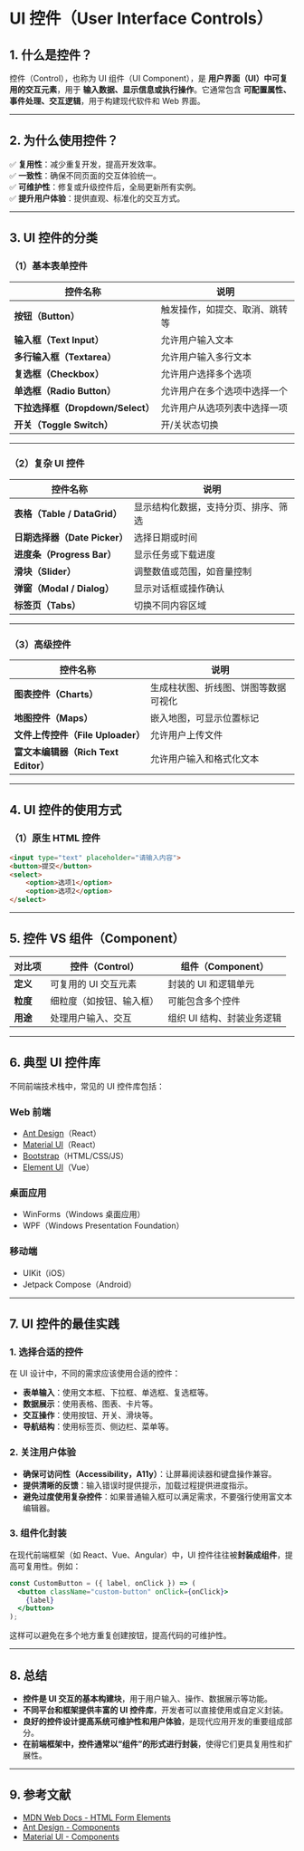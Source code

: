 # UI 控件（User Interface Controls）

## 1. 什么是控件？
控件（Control），也称为 UI 组件（UI Component），是 **用户界面（UI）中可复用的交互元素**，用于 **输入数据、显示信息或执行操作**。它通常包含 **可配置属性、事件处理、交互逻辑**，用于构建现代软件和 Web 界面。

---

## 2. 为什么使用控件？
✅ **复用性**：减少重复开发，提高开发效率。  
✅ **一致性**：确保不同页面的交互体验统一。  
✅ **可维护性**：修复或升级控件后，全局更新所有实例。  
✅ **提升用户体验**：提供直观、标准化的交互方式。  

---

## 3. UI 控件的分类

### **（1）基本表单控件**
| 控件名称  | 说明 |
|----------|------------------------------|
| **按钮（Button）** | 触发操作，如提交、取消、跳转等 |
| **输入框（Text Input）** | 允许用户输入文本 |
| **多行输入框（Textarea）** | 允许用户输入多行文本 |
| **复选框（Checkbox）** | 允许用户选择多个选项 |
| **单选框（Radio Button）** | 允许用户在多个选项中选择一个 |
| **下拉选择框（Dropdown/Select）** | 允许用户从选项列表中选择一项 |
| **开关（Toggle Switch）** | 开/关状态切换 |

---

### **（2）复杂 UI 控件**
| 控件名称  | 说明 |
|----------|------------------------------|
| **表格（Table / DataGrid）** | 显示结构化数据，支持分页、排序、筛选 |
| **日期选择器（Date Picker）** | 选择日期或时间 |
| **进度条（Progress Bar）** | 显示任务或下载进度 |
| **滑块（Slider）** | 调整数值或范围，如音量控制 |
| **弹窗（Modal / Dialog）** | 显示对话框或操作确认 |
| **标签页（Tabs）** | 切换不同内容区域 |

---

### **（3）高级控件**
| 控件名称  | 说明 |
|----------|------------------------------|
| **图表控件（Charts）** | 生成柱状图、折线图、饼图等数据可视化 |
| **地图控件（Maps）** | 嵌入地图，可显示位置标记 |
| **文件上传控件（File Uploader）** | 允许用户上传文件 |
| **富文本编辑器（Rich Text Editor）** | 允许用户输入和格式化文本 |

---

## 4. UI 控件的使用方式

### **（1）原生 HTML 控件**
```html
<input type="text" placeholder="请输入内容">
<button>提交</button>
<select>
    <option>选项1</option>
    <option>选项2</option>
</select>
```

---

## 5. 控件 VS 组件（Component）
| 对比项  | 控件（Control） | 组件（Component） |
|---------|----------------|------------------|
| **定义** | 可复用的 UI 交互元素 | 封装的 UI 和逻辑单元 |
| **粒度** | 细粒度（如按钮、输入框） | 可能包含多个控件 |
| **用途** | 处理用户输入、交互 | 组织 UI 结构、封装业务逻辑 |

---

## 6. 典型 UI 控件库
不同前端技术栈中，常见的 UI 控件库包括：

### **Web 前端**
- [Ant Design](https://ant.design/)（React）
- [Material UI](https://mui.com/)（React）
- [Bootstrap](https://getbootstrap.com/)（HTML/CSS/JS）
- [Element UI](https://element.eleme.io/)（Vue）

### **桌面应用**
- WinForms（Windows 桌面应用）
- WPF（Windows Presentation Foundation）

### **移动端**
- UIKit（iOS）
- Jetpack Compose（Android）

---

## 7. UI 控件的最佳实践

### **1. 选择合适的控件**
在 UI 设计中，不同的需求应该使用合适的控件：
- **表单输入**：使用文本框、下拉框、单选框、复选框等。
- **数据展示**：使用表格、图表、卡片等。
- **交互操作**：使用按钮、开关、滑块等。
- **导航结构**：使用标签页、侧边栏、菜单等。

### **2. 关注用户体验**
- **确保可访问性（Accessibility，A11y）**：让屏幕阅读器和键盘操作兼容。
- **提供清晰的反馈**：输入错误时提供提示，加载过程提供进度指示。
- **避免过度使用复杂控件**：如果普通输入框可以满足需求，不要强行使用富文本编辑器。

### **3. 组件化封装**
在现代前端框架（如 React、Vue、Angular）中，UI 控件往往被**封装成组件**，提高可复用性。例如：

```jsx
const CustomButton = ({ label, onClick }) => (
  <button className="custom-button" onClick={onClick}>
    {label}
  </button>
);
```
这样可以避免在多个地方重复创建按钮，提高代码的可维护性。

---

## 8. 总结
- **控件是 UI 交互的基本构建块**，用于用户输入、操作、数据展示等功能。
- **不同平台和框架提供丰富的 UI 控件库**，开发者可以直接使用或自定义封装。
- **良好的控件设计提高系统可维护性和用户体验**，是现代应用开发的重要组成部分。
- **在前端框架中，控件通常以“组件”的形式进行封装**，使得它们更具复用性和扩展性。

---

## 9. 参考文献
- [MDN Web Docs - HTML Form Elements](https://developer.mozilla.org/en-US/docs/Learn/Forms)
- [Ant Design - Components](https://ant.design/components/overview/)
- [Material UI - Components](https://mui.com/material-ui/getting-started/overview/)







